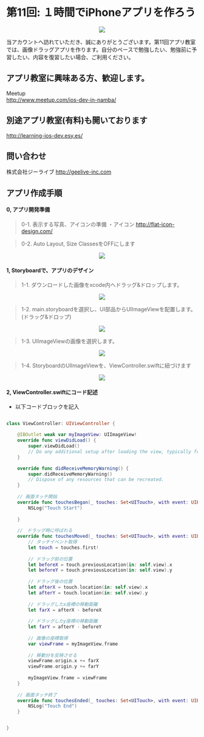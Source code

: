  
# 第11回: １時間でiPhoneアプリを作ろう

  <div style="text-align:center"><img src ="https://github.com/iosClassForBeginner/sampleDragApp/blob/master/Assets/sample.gif" /></div>
  
  当アカウントへ訪れていただき、誠にありがとうございます。第11回アプリ教室では、画像ドラッグアプリを作ります。自分のペースで勉強したい、勉強前に予習したい、内容を復習したい場合、ご利用ください。
  
## アプリ教室に興味ある方、歓迎します。  
  Meetup  
  http://www.meetup.com/ios-dev-in-namba/
  
## 別途アプリ教室(有料)も開いております  
  http://learning-ios-dev.esy.es/  

## 問い合わせ
  株式会社ジーライブ
  http://geelive-inc.com  

## アプリ作成手順

#### 0, アプリ開発準備
> 0-1. 表示する写真、アイコンの準備
  ・アイコン
    http://flat-icon-design.com/

> 0-2. Auto Layout, Size ClassesをOFFにします
<div style="text-align:center"><img src ="https://github.com/iosClassForBeginner/sampleDragApp/blob/master/Assets/0.gif" /></div>

#### 1, Storyboardで、アプリのデザイン
> 1-1. ダウンロードした画像をxcode内へドラッグ&ドロップします。
<div style="text-align:center"><img src ="https://github.com/iosClassForBeginner/sampleDragApp/blob/master/Assets/1.gif" /></div>

> 1-2. main.storyboardを選択し、UI部品からUIImageViewを配置します。(ドラッグ&ドロップ)
<div style="text-align:center"><img src ="https://github.com/iosClassForBeginner/sampleDragApp/blob/master/Assets/2.gif" /></div>

> 1-3. UIImageViewの画像を選択します。
<div style="text-align:center"><img src ="https://github.com/iosClassForBeginner/sampleDragApp/blob/master/Assets/3.gif" /></div>

> 1-4. StoryboardのUIImageViewを、ViewController.swiftに紐づけます
<div style="text-align:center"><img src ="https://github.com/iosClassForBeginner/sampleDragApp/blob/master/Assets/4.gif" /></div>

#### 2, ViewController.swiftにコード記述
- 以下コードブロックを記入
  
```Swift

class ViewController: UIViewController {

    @IBOutlet weak var myImageView: UIImageView!
    override func viewDidLoad() {
        super.viewDidLoad()
        // Do any additional setup after loading the view, typically from a nib.
    }

    override func didReceiveMemoryWarning() {
        super.didReceiveMemoryWarning()
        // Dispose of any resources that can be recreated.
    }
    
    // 画面タッチ開始
    override func touchesBegan(_ touches: Set<UITouch>, with event: UIEvent?) {
        NSLog("Touch Start")
        
    }
    
    //　ドラッグ時に呼ばれる
    override func touchesMoved(_ touches: Set<UITouch>, with event: UIEvent?) {
        // タッチイベント取得
        let touch = touches.first!
        
        // ドラッグ前の位置
        let beforeX = touch.previousLocation(in: self.view).x
        let beforeY = touch.previousLocation(in: self.view).y
        
        // ドラッグ後の位置
        let afterX = touch.location(in: self.view).x
        let afterY = touch.location(in: self.view).y
        
        // ドラッグしたx座標の移動距離
        let farX = afterX - beforeX
        
        // ドラッグしたy座標の移動距離
        let farY = afterY - beforeY
        
        // 画像の座標取得
        var viewFrame = myImageView.frame
        
        // 移動分を反映させる
        viewFrame.origin.x += farX
        viewFrame.origin.y += farY
        
        myImageView.frame = viewFrame
    }
    
    // 画面タッチ終了
    override func touchesEnded(_ touches: Set<UITouch>, with event: UIEvent?) {
        NSLog("Touch End")
    }


}
```
